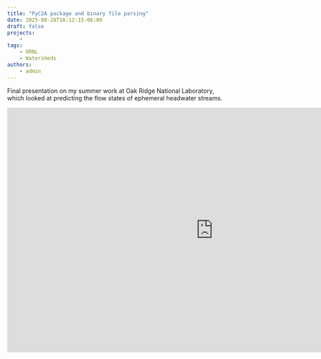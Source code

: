 ```yaml
---
title: "PyC2A package and binary file parsing"
date: 2025-08-28T16:12:15-06:00
draft: false
projects:
    - 
tags:
    - ORNL
    - Watersheds
authors:
    - admin
---
```


Final presentation on my summer work at Oak Ridge National Laboratory, which looked at predicting the flow states of ephemeral headwater streams.

<iframe src="https://docs.google.com/presentation/d/e/2PACX-1vSXlxsz5FFXPPJRoepHK64DkTWCONtVQ028RHkBxmp04O9CeQzcqjLq5gDv-q7Ix7Op2ktDo_UByimC/embed?start=false&loop=false&delayms=3000" frameborder="0" width="960" height="569" allowfullscreen="true" mozallowfullscreen="true" webkitallowfullscreen="true"></iframe>